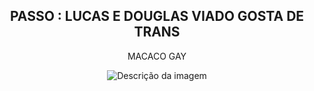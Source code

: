 <header>




## PASSO : LUCAS E DOUGLAS VIADO GOSTA DE TRANS
MACACO GAY


<img src="https://github.com/irlanlima7/teste01/raw/main/minha-imagem.jpg" alt="Descrição da imagem" />

